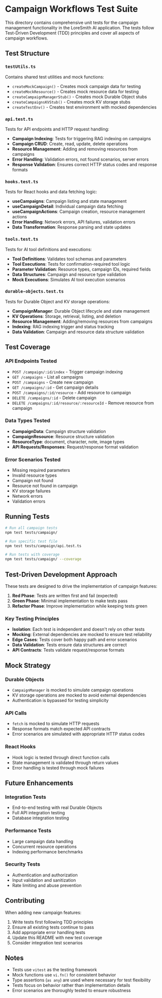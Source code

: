 # Campaign Workflows Test Suite

This directory contains comprehensive unit tests for the campaign management functionality in the LoreSmith AI application. The tests follow Test-Driven Development (TDD) principles and cover all aspects of campaign workflows.

## Test Structure

### `testUtils.ts`

Contains shared test utilities and mock functions:

- `createMockCampaign()` - Creates mock campaign data for testing
- `createMockResource()` - Creates mock resource data for testing
- `createCampaignManagerStub()` - Creates mock Durable Object stubs
- `createCampaignsKVStub()` - Creates mock KV storage stubs
- `createTestEnv()` - Creates test environment with mocked dependencies

### `api.test.ts`

Tests for API endpoints and HTTP request handling:

- **Campaign Indexing**: Tests for triggering RAG indexing on campaigns
- **Campaign CRUD**: Create, read, update, delete operations
- **Resource Management**: Adding and removing resources from campaigns
- **Error Handling**: Validation errors, not found scenarios, server errors
- **Response Validation**: Ensures correct HTTP status codes and response formats

### `hooks.test.ts`

Tests for React hooks and data fetching logic:

- **useCampaigns**: Campaign listing and state management
- **useCampaignDetail**: Individual campaign data fetching
- **useCampaignActions**: Campaign creation, resource management actions
- **Error Handling**: Network errors, API failures, validation errors
- **Data Transformation**: Response parsing and state updates

### `tools.test.ts`

Tests for AI tool definitions and executions:

- **Tool Definitions**: Validates tool schemas and parameters
- **Tool Executions**: Tests for confirmation-required tool logic
- **Parameter Validation**: Resource types, campaign IDs, required fields
- **Data Structures**: Campaign and resource type validation
- **Mock Executions**: Simulates AI tool execution scenarios

### `durable-objects.test.ts`

Tests for Durable Object and KV storage operations:

- **CampaignManager**: Durable Object lifecycle and state management
- **KV Operations**: Storage, retrieval, listing, and deletion
- **Resource Management**: Adding/removing resources from campaigns
- **Indexing**: RAG indexing trigger and status tracking
- **Data Validation**: Campaign and resource data structure validation

## Test Coverage

### API Endpoints Tested

- `POST /campaign/:id/index` - Trigger campaign indexing
- `GET /campaigns` - List all campaigns
- `POST /campaigns` - Create new campaign
- `GET /campaigns/:id` - Get campaign details
- `POST /campaigns/:id/resource` - Add resource to campaign
- `DELETE /campaigns/:id` - Delete campaign
- `DELETE /campaigns/:id/resource/:resourceId` - Remove resource from campaign

### Data Types Tested

- **CampaignData**: Campaign structure validation
- **CampaignResource**: Resource structure validation
- **ResourceType**: document, character, note, image types
- **API Requests/Responses**: Request/response format validation

### Error Scenarios Tested

- Missing required parameters
- Invalid resource types
- Campaign not found
- Resource not found in campaign
- KV storage failures
- Network errors
- Validation errors

## Running Tests

```bash
# Run all campaign tests
npm test tests/campaign/

# Run specific test file
npm test tests/campaign/api.test.ts

# Run tests with coverage
npm test tests/campaign/ --coverage
```

## Test-Driven Development Approach

These tests are designed to drive the implementation of campaign features:

1. **Red Phase**: Tests are written first and fail (expected)
2. **Green Phase**: Minimal implementation to make tests pass
3. **Refactor Phase**: Improve implementation while keeping tests green

### Key Testing Principles

- **Isolation**: Each test is independent and doesn't rely on other tests
- **Mocking**: External dependencies are mocked to ensure test reliability
- **Edge Cases**: Tests cover both happy path and error scenarios
- **Data Validation**: Tests ensure data structures are correct
- **API Contracts**: Tests validate request/response formats

## Mock Strategy

### Durable Objects

- `CampaignManager` is mocked to simulate campaign operations
- KV storage operations are mocked to avoid external dependencies
- Authentication is bypassed for testing simplicity

### API Calls

- `fetch` is mocked to simulate HTTP requests
- Response formats match expected API contracts
- Error scenarios are simulated with appropriate HTTP status codes

### React Hooks

- Hook logic is tested through direct function calls
- State management is validated through return values
- Error handling is tested through mock failures

## Future Enhancements

### Integration Tests

- End-to-end testing with real Durable Objects
- Full API integration testing
- Database integration testing

### Performance Tests

- Large campaign data handling
- Concurrent resource operations
- Indexing performance benchmarks

### Security Tests

- Authentication and authorization
- Input validation and sanitization
- Rate limiting and abuse prevention

## Contributing

When adding new campaign features:

1. Write tests first following TDD principles
2. Ensure all existing tests continue to pass
3. Add appropriate error handling tests
4. Update this README with new test coverage
5. Consider integration test scenarios

## Notes

- Tests use `vitest` as the testing framework
- Mock functions use `vi.fn()` for consistent behavior
- Type assertions (`as any`) are used where necessary for test flexibility
- Tests focus on behavior rather than implementation details
- Error scenarios are thoroughly tested to ensure robustness
